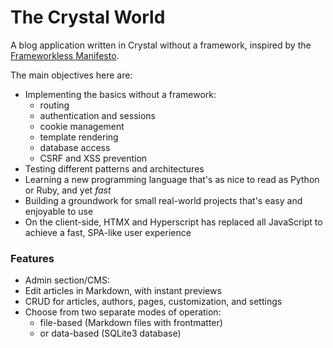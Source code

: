# The Crystal World

A blog application written in Crystal without a framework, inspired by the [Frameworkless Manifesto](https://github.com/frameworkless-movement/manifesto).

The main objectives here are:

- Implementing the basics without a framework:
  - routing
  - authentication and sessions
  - cookie management
  - template rendering
  - database access
  - CSRF and XSS prevention
- Testing different patterns and architectures
- Learning a new programming language that's as nice to read as Python or Ruby, and yet _fast_
- Building a groundwork for small real-world projects that's easy and enjoyable to use
- On the client-side, HTMX and Hyperscript has replaced all JavaScript to achieve a fast, SPA-like user experience

### Features

- Admin section/CMS:
- Edit articles in Markdown, with instant previews
- CRUD for articles, authors, pages, customization, and settings
- Choose from two separate modes of operation:
  - file-based (Markdown files with frontmatter)
  - or data-based (SQLite3 database)